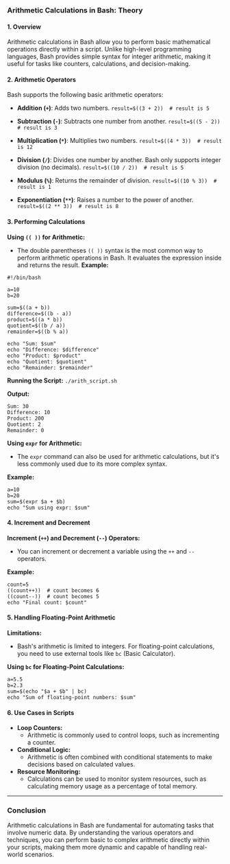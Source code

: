 ### **Arithmetic Calculations in Bash: Theory**
#### **1. Overview**
Arithmetic calculations in Bash allow you to perform basic mathematical operations directly within a script. Unlike high-level programming languages, Bash provides simple syntax for integer arithmetic, making it useful for tasks like counters, calculations, and decision-making.

#### **2. Arithmetic Operators**
Bash supports the following basic arithmetic operators:

- **Addition (`+`)**: Adds two numbers.
    `result=$((3 + 2))  # result is 5`
    
- **Subtraction (`-`)**: Subtracts one number from another.
    `result=$((5 - 2))  # result is 3`
    
- **Multiplication (`*`)**: Multiplies two numbers.
    `result=$((4 * 3))  # result is 12`
    
- **Division (`/`)**: Divides one number by another. Bash only supports integer division (no decimals).
    `result=$((10 / 2))  # result is 5`
    
- **Modulus (`%`)**: Returns the remainder of division.
    `result=$((10 % 3))  # result is 1`
    
- **Exponentiation (`**`)**: Raises a number to the power of another.
    `result=$((2 ** 3))  # result is 8`
#### **3. Performing Calculations**
**Using `(( ))` for Arithmetic:**
- The double parentheses `(( ))` syntax is the most common way to perform arithmetic operations in Bash. It evaluates the expression inside and returns the result.
**Example:**
```
#!/bin/bash

a=10
b=20

sum=$((a + b))
difference=$((b - a))
product=$((a * b))
quotient=$((b / a))
remainder=$((b % a))

echo "Sum: $sum"
echo "Difference: $difference"
echo "Product: $product"
echo "Quotient: $quotient"
echo "Remainder: $remainder"
```

**Running the Script:**
`./arith_script.sh`

**Output:**
```
Sum: 30
Difference: 10
Product: 200
Quotient: 2
Remainder: 0
```

**Using `expr` for Arithmetic:**

- The `expr` command can also be used for arithmetic calculations, but it's less commonly used due to its more complex syntax.

**Example:**
```
a=10
b=20
sum=$(expr $a + $b)
echo "Sum using expr: $sum"
```
#### **4. Increment and Decrement**
**Increment (`++`) and Decrement (`--`) Operators:**
- You can increment or decrement a variable using the `++` and `--` operators.

**Example:**
```
count=5
((count++))  # count becomes 6
((count--))  # count becomes 5
echo "Final count: $count"
```

#### **5. Handling Floating-Point Arithmetic**
**Limitations:**

- Bash's arithmetic is limited to integers. For floating-point calculations, you need to use external tools like `bc` (Basic Calculator).

**Using `bc` for Floating-Point Calculations:**
```
a=5.5
b=2.3
sum=$(echo "$a + $b" | bc)
echo "Sum of floating-point numbers: $sum"
```
#### **6. Use Cases in Scripts**
- **Loop Counters:**
    - Arithmetic is commonly used to control loops, such as incrementing a counter.
- **Conditional Logic:**
    - Arithmetic is often combined with conditional statements to make decisions based on calculated values.
- **Resource Monitoring:**
    - Calculations can be used to monitor system resources, such as calculating memory usage as a percentage of total memory.

---
### **Conclusion**
Arithmetic calculations in Bash are fundamental for automating tasks that involve numeric data. By understanding the various operators and techniques, you can perform basic to complex arithmetic directly within your scripts, making them more dynamic and capable of handling real-world scenarios.